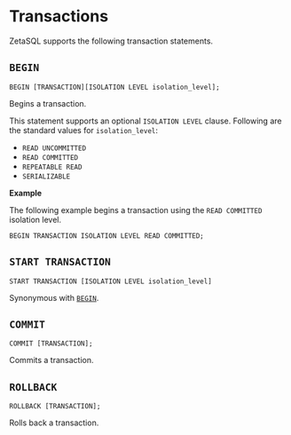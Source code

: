 

<!-- mdlint off(WHITESPACE_LINE_LENGTH) -->

# Transactions

ZetaSQL supports the following transaction statements.

## `BEGIN`

```
BEGIN [TRANSACTION][ISOLATION LEVEL isolation_level];
```

Begins a transaction.

This statement supports an optional `ISOLATION LEVEL` clause. Following are the
standard values for `isolation_level`:

+ `READ UNCOMMITTED`
+ `READ COMMITTED`
+ `REPEATABLE READ`
+ `SERIALIZABLE`

**Example**

The following example begins a transaction using the `READ COMMITTED` isolation
level.

```
BEGIN TRANSACTION ISOLATION LEVEL READ COMMITTED;
```

## `START TRANSACTION`

```
START TRANSACTION [ISOLATION LEVEL isolation_level]
```

Synonymous with [`BEGIN`][begin-transaction].

## `COMMIT`

```
COMMIT [TRANSACTION];
```

Commits a transaction.

## `ROLLBACK`

```
ROLLBACK [TRANSACTION];
```

Rolls back a transaction.

[begin-transaction]: #begin

<!-- mdlint off(WHITESPACE_LINE_LENGTH) -->

<!-- mdlint on -->

